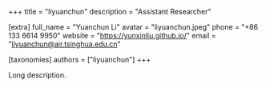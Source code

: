 +++
title = "liyuanchun"
description = "Assistant Researcher"

[extra]
full_name = "Yuanchun Li"
avatar = "liyuanchun.jpeg"
phone = "+86 133 6614 9950"
website = "https://yunxinliu.github.io/"
email = "liyuanchun@air.tsinghua.edu.cn"

[taxonomies]
authors = ["liyuanchun"]
+++

Long description.